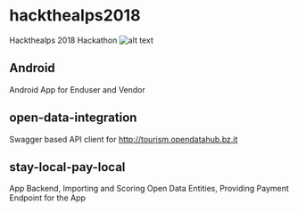 # hackthealps2018
Hackthealps 2018 Hackathon
![alt text](https://github.com/rowi1de/hackthealps2018/blob/master/paylocal.gif  "Logo Title Text 1")


## Android
Android App for Enduser and Vendor

## open-data-integration
Swagger based API client for http://tourism.opendatahub.bz.it

## stay-local-pay-local
App Backend, Importing and Scoring Open Data Entities, Providing Payment Endpoint for the App 
